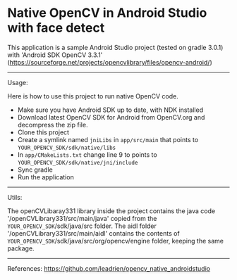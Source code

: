 Native OpenCV in Android Studio with face detect
=================================

This application is a sample Android Studio project (tested on gradle 3.0.1) with 'Android SDK OpenCV 3.3.1' 
(https://sourceforge.net/projects/opencvlibrary/files/opencv-android/)

----

Usage:

Here is how to use this project to run native OpenCV code.

* Make sure you have Android SDK up to date, with NDK installed
* Download latest OpenCV SDK for Android from OpenCV.org and decompress the zip file.
* Clone this project
* Create a symlink named `jniLibs` in `app/src/main` that points to `YOUR_OPENCV_SDK/sdk/native/libs`
* In `app/CMakeLists.txt` change line 9 to points to `YOUR_OPENCV_SDK/sdk/native/jni/include`
* Sync gradle
* Run the application

----

Utils:

The openCVLibaray331 library inside the project contains the java code '/openCVLibrary331/src/main/java' copied from the `YOUR_OPENCV_SDK`/sdk/java/src folder.
The aidl folder '/openCVLibrary331/src/main/aidl' contains the contents of `YOUR_OPENCV_SDK`/sdk/java/src/org/opencv/engine folder, keeping the same package.

----

References: https://github.com/leadrien/opencv_native_androidstudio